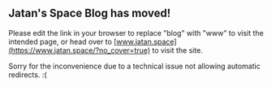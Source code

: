## Jatan's Space Blog has moved!

Please edit the link in your browser to replace "blog" with "www" to visit the intended page, or head over to [www.jatan.space](https://www.jatan.space/?no_cover=true) to visit the site.

Sorry for the inconvenience due to a technical issue not allowing automatic redirects. :(
